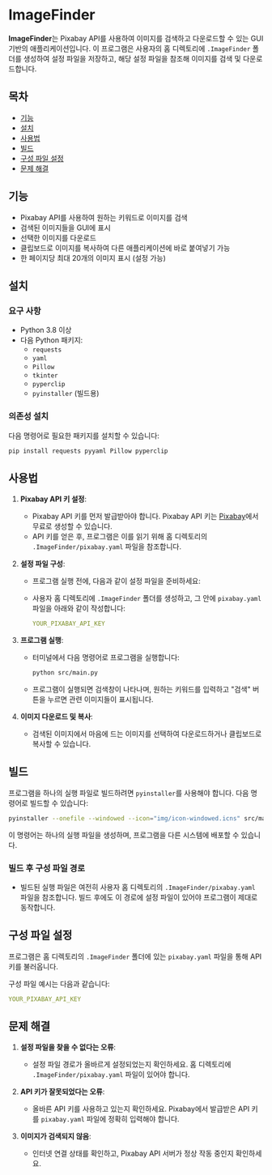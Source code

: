 # ImageFinder

**ImageFinder**는 Pixabay API를 사용하여 이미지를 검색하고 다운로드할 수 있는 GUI 기반의 애플리케이션입니다. 이 프로그램은 사용자의 홈 디렉토리에 `.ImageFinder` 폴더를 생성하여 설정 파일을 저장하고, 해당 설정 파일을 참조해 이미지를 검색 및 다운로드합니다.

## 목차
- [기능](#기능)
- [설치](#설치)
- [사용법](#사용법)
- [빌드](#빌드)
- [구성 파일 설정](#구성-파일-설정)
- [문제 해결](#문제-해결)

## 기능

- Pixabay API를 사용하여 원하는 키워드로 이미지를 검색
- 검색된 이미지들을 GUI에 표시
- 선택한 이미지를 다운로드
- 클립보드로 이미지를 복사하여 다른 애플리케이션에 바로 붙여넣기 가능
- 한 페이지당 최대 20개의 이미지 표시 (설정 가능)

## 설치

### 요구 사항

- Python 3.8 이상
- 다음 Python 패키지:
  - `requests`
  - `yaml`
  - `Pillow`
  - `tkinter`
  - `pyperclip`
  - `pyinstaller` (빌드용)

### 의존성 설치

다음 명령어로 필요한 패키지를 설치할 수 있습니다:

```bash
pip install requests pyyaml Pillow pyperclip
```

## 사용법

1. **Pixabay API 키 설정**:
   - Pixabay API 키를 먼저 발급받아야 합니다. Pixabay API 키는 [Pixabay](https://pixabay.com/api/docs/)에서 무료로 생성할 수 있습니다.
   - API 키를 얻은 후, 프로그램은 이를 읽기 위해 홈 디렉토리의 `.ImageFinder/pixabay.yaml` 파일을 참조합니다.

2. **설정 파일 구성**:
   - 프로그램 실행 전에, 다음과 같이 설정 파일을 준비하세요:
   - 사용자 홈 디렉토리에 `.ImageFinder` 폴더를 생성하고, 그 안에 `pixabay.yaml` 파일을 아래와 같이 작성합니다:
   
     ```yaml
     YOUR_PIXABAY_API_KEY
     ```

3. **프로그램 실행**:
   - 터미널에서 다음 명령어로 프로그램을 실행합니다:
   
     ```bash
     python src/main.py
     ```

   - 프로그램이 실행되면 검색창이 나타나며, 원하는 키워드를 입력하고 "검색" 버튼을 누르면 관련 이미지들이 표시됩니다.

4. **이미지 다운로드 및 복사**:
   - 검색된 이미지에서 마음에 드는 이미지를 선택하여 다운로드하거나 클립보드로 복사할 수 있습니다.

## 빌드

프로그램을 하나의 실행 파일로 빌드하려면 `pyinstaller`를 사용해야 합니다. 다음 명령어로 빌드할 수 있습니다:

```bash
pyinstaller --onefile --windowed --icon="img/icon-windowed.icns" src/main.py
```

이 명령어는 하나의 실행 파일을 생성하며, 프로그램을 다른 시스템에 배포할 수 있습니다.

### 빌드 후 구성 파일 경로

- 빌드된 실행 파일은 여전히 사용자 홈 디렉토리의 `.ImageFinder/pixabay.yaml` 파일을 참조합니다. 빌드 후에도 이 경로에 설정 파일이 있어야 프로그램이 제대로 동작합니다.

## 구성 파일 설정

프로그램은 홈 디렉토리의 `.ImageFinder` 폴더에 있는 `pixabay.yaml` 파일을 통해 API 키를 불러옵니다.

구성 파일 예시는 다음과 같습니다:

```yaml
YOUR_PIXABAY_API_KEY
```

## 문제 해결

1. **설정 파일을 찾을 수 없다는 오류**:
   - 설정 파일 경로가 올바르게 설정되었는지 확인하세요. 홈 디렉토리에 `.ImageFinder/pixabay.yaml` 파일이 있어야 합니다.

2. **API 키가 잘못되었다는 오류**:
   - 올바른 API 키를 사용하고 있는지 확인하세요. Pixabay에서 발급받은 API 키를 `pixabay.yaml` 파일에 정확히 입력해야 합니다.

3. **이미지가 검색되지 않음**:
   - 인터넷 연결 상태를 확인하고, Pixabay API 서버가 정상 작동 중인지 확인하세요.